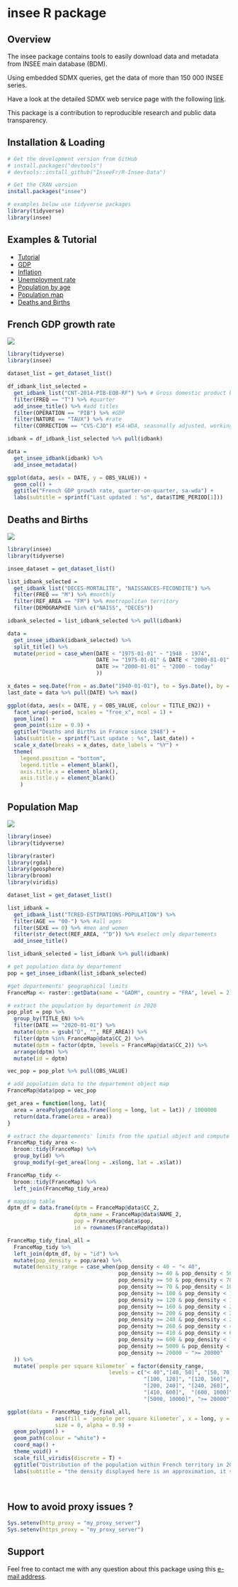 insee R package
================

<!-- <br> -->
<!-- [![CRAN status](https://www.r-pkg.org/badges/version/insee)](https://cran.r-project.org/package=insee) -->
<!-- [![CRAN checks](https://cranchecks.info/badges/worst/insee)](https://cran.r-project.org/web/checks/check_results_insee.html) -->
<!-- [![Codecov test coverage](https://codecov.io/gh/hadrilec/insee/branch/master/graph/badge.svg)](https://codecov.io/gh/hadrilec/insee?branch=master) -->
<!-- [![lifecycle](https://img.shields.io/badge/lifecycle-maturing-blue.svg)](https://www.tidyverse.org/lifecycle/#maturing) -->
<!-- [![Downloads](https://cranlogs.r-pkg.org/badges/grand-total/insee)](https://cran.r-project.org/package=insee) -->
<!-- [![Downloads](https://cranlogs.r-pkg.org/badges/insee)](https://cran.r-project.org/package=insee) -->
<!-- [![Project Status: Active – The project has reached a stable, usable state and is being actively developed.](https://www.repostatus.org/badges/latest/active.svg)](https://www.repostatus.org/) -->
<!-- [![Build Status](https://travis-ci.org/InseeFr/R-Insee-Data.svg?branch=master)](https://travis-ci.org/InseeFr/R-Insee-Data) -->
<!-- [![R build status](https://github.com/hadrilec/insee/workflows/R-CMD-check/badge.svg)](https://github.com/InseeFr/R-Insee-Data/actions) -->
<!-- <br> -->
## Overview

The insee package contains tools to easily download data and metadata from INSEE main database (BDM).

Using embedded SDMX queries, get the data of more than 150 000 INSEE series.

Have a look at the detailed SDMX web service page with the following [link](https://www.insee.fr/en/information/2868055).

This package is a contribution to reproducible research and public data transparency.

## Installation & Loading

``` r
# Get the development version from GitHub
# install.packages("devtools")
# devtools::install_github("InseeFr/R-Insee-Data")

# Get the CRAN version
install.packages("insee")

# examples below use tidyverse packages 
library(tidyverse)
library(insee)
```

## Examples & Tutorial

-   [Tutorial](https://inseefr.github.io/R-Insee-Data/articles/insee.html)
-   [GDP](https://inseefr.github.io/R-Insee-Data/articles/v2_gdp-vignettes.html)
-   [Inflation](https://inseefr.github.io/R-Insee-Data/articles/v3_inflation-vignettes.html)
-   [Unemployment rate](https://inseefr.github.io/R-Insee-Data/articles/v4_unem-vignettes.html)
-   [Population by age](https://inseefr.github.io/R-Insee-Data/articles/v5_pop-vignettes.html)
-   [Population map](https://inseefr.github.io/R-Insee-Data/articles/v6_pop_map-vignettes.html)
-   [Deaths and Births](https://inseefr.github.io/R-Insee-Data/articles/v7_death_birth-vignettes.html)

## French GDP growth rate

![](vignettes/gdp.png)

``` r
library(tidyverse)
library(insee)

dataset_list = get_dataset_list()

df_idbank_list_selected =
  get_idbank_list("CNT-2014-PIB-EQB-RF") %>% # Gross domestic product balance
  filter(FREQ == "T") %>% #quarter
  add_insee_title() %>% #add titles
  filter(OPERATION == "PIB") %>% #GDP
  filter(NATURE == "TAUX") %>% #rate
  filter(CORRECTION == "CVS-CJO") #SA-WDA, seasonally adjusted, working day adjusted

idbank = df_idbank_list_selected %>% pull(idbank)

data = 
  get_insee_idbank(idbank) %>% 
  add_insee_metadata()

ggplot(data, aes(x = DATE, y = OBS_VALUE)) +
  geom_col() +
  ggtitle("French GDP growth rate, quarter-on-quarter, sa-wda") +
  labs(subtitle = sprintf("Last updated : %s", data$TIME_PERIOD[1]))
```

## Deaths and Births

![](vignettes/death_birth.png)

``` r
library(insee)
library(tidyverse)

insee_dataset = get_dataset_list()

list_idbank_selected = 
  get_idbank_list("DECES-MORTALITE", "NAISSANCES-FECONDITE") %>% 
  filter(FREQ == "M") %>% #monthly
  filter(REF_AREA == "FM") %>% #metropolitan territory
  filter(DEMOGRAPHIE %in% c("NAISS", "DECES"))

idbank_selected = list_idbank_selected %>% pull(idbank)

data = 
  get_insee_idbank(idbank_selected) %>% 
  split_title() %>% 
  mutate(period = case_when(DATE < "1975-01-01" ~ "1948 - 1974",
                            DATE >= "1975-01-01" & DATE < "2000-01-01" ~ "1975 - 1999",
                            DATE >= "2000-01-01" ~ "2000 - today"
                            ))

x_dates = seq.Date(from = as.Date("1940-01-01"), to = Sys.Date(), by = "5 years")
last_date = data %>% pull(DATE) %>% max()

ggplot(data, aes(x = DATE, y = OBS_VALUE, colour = TITLE_EN2)) +
  facet_wrap(~period, scales = "free_x", ncol = 1) +
  geom_line() +
  geom_point(size = 0.9) +
  ggtitle("Deaths and Births in France since 1948") +
  labs(subtitle = sprintf("Last update : %s", last_date)) +
  scale_x_date(breaks = x_dates, date_labels = "%Y") +
  theme(
    legend.position = "bottom",
    legend.title = element_blank(),
    axis.title.x = element_blank(),
    axis.title.y = element_blank()
    )
```

## Population Map

![](vignettes/pop_map.png)

``` r
library(insee)
library(tidyverse)

library(raster)
library(rgdal)
library(geosphere)
library(broom)
library(viridis)

dataset_list = get_dataset_list()

list_idbank = 
  get_idbank_list("TCRED-ESTIMATIONS-POPULATION") %>%
  filter(AGE == "00-") %>% #all ages
  filter(SEXE == 0) %>% #men and women
  filter(str_detect(REF_AREA, "^D")) %>% #select only departements
  add_insee_title()

list_idbank_selected = list_idbank %>% pull(idbank)

# get population data by departement
pop = get_insee_idbank(list_idbank_selected) 

#get departements' geographical limits
FranceMap <- raster::getData(name = "GADM", country = "FRA", level = 2)

# extract the population by departement in 2020
pop_plot = pop %>%
  group_by(TITLE_EN) %>%
  filter(DATE == "2020-01-01") %>%
  mutate(dptm = gsub("D", "", REF_AREA)) %>%
  filter(dptm %in% FranceMap@data$CC_2) %>%
  mutate(dptm = factor(dptm, levels = FranceMap@data$CC_2)) %>%
  arrange(dptm) %>%
  mutate(id = dptm)

vec_pop = pop_plot %>% pull(OBS_VALUE)

# add population data to the departement object map
FranceMap@data$pop = vec_pop

get_area = function(long, lat){
  area = areaPolygon(data.frame(long = long, lat = lat)) / 1000000
  return(data.frame(area = area))
}

# extract the departements' limits from the spatial object and compute the surface
FranceMap_tidy_area <- 
  broom::tidy(FranceMap) %>% 
  group_by(id) %>%
  group_modify(~get_area(long = .x$long, lat = .x$lat))

FranceMap_tidy <- 
  broom::tidy(FranceMap) %>% 
  left_join(FranceMap_tidy_area)

# mapping table
dptm_df = data.frame(dptm = FranceMap@data$CC_2,
                     dptm_name = FranceMap@data$NAME_2,
                     pop = FranceMap@data$pop,
                     id = rownames(FranceMap@data))

FranceMap_tidy_final_all =
  FranceMap_tidy %>%
  left_join(dptm_df, by = "id") %>%
  mutate(pop_density = pop/area) %>% 
  mutate(density_range = case_when(pop_density < 40 ~ "< 40",
                                   pop_density >= 40 & pop_density < 50 ~ "[40, 50]",
                                   pop_density >= 50 & pop_density < 70 ~ "[50, 70]",
                                   pop_density >= 70 & pop_density < 100 ~ "[70, 100]",
                                   pop_density >= 100 & pop_density < 120 ~ "[100, 120]",
                                   pop_density >= 120 & pop_density < 160 ~ "[120, 160]",
                                   pop_density >= 160 & pop_density < 200 ~ "[160, 200]",
                                   pop_density >= 200 & pop_density < 240 ~ "[200, 240]",
                                   pop_density >= 240 & pop_density < 260 ~ "[240, 260]",
                                   pop_density >= 260 & pop_density < 410 ~ "[260, 410]",
                                   pop_density >= 410 & pop_density < 600 ~ "[410, 600]",
                                   pop_density >= 600 & pop_density < 1000 ~ "[600, 1000]",
                                   pop_density >= 5000 & pop_density < 10000 ~ "[5000, 10000]",
                                   pop_density >= 20000 ~ ">= 20000"
  )) %>% 
  mutate(`people per square kilometer` = factor(density_range,
                                levels = c("< 40","[40, 50]", "[50, 70]","[70, 100]",
                                           "[100, 120]", "[120, 160]", "[160, 200]",
                                           "[200, 240]", "[240, 260]", "[260, 410]",
                                           "[410, 600]",  "[600, 1000]",
                                           "[5000, 10000]", ">= 20000")))

ggplot(data = FranceMap_tidy_final_all,
               aes(fill = `people per square kilometer`, x = long, y = lat, group = group) ,
               size = 0, alpha = 0.9) +
  geom_polygon() +
  geom_path(colour = "white") +
  coord_map() +
  theme_void() +
  scale_fill_viridis(discrete = T) + 
  ggtitle("Distribution of the population within French territory in 2020") +
  labs(subtitle = "the density displayed here is an approximation, it should not be considered as an official statistics")
  
  
```

## How to avoid proxy issues ?

``` r
Sys.setenv(http_proxy = "my_proxy_server")
Sys.setenv(https_proxy = "my_proxy_server")
```

## Support

Feel free to contact me with any question about this package using this [e-mail address](mailto:hadrien.leclerc@insee.fr?subject=%5Br-package%5D%5Binsee%5D).
